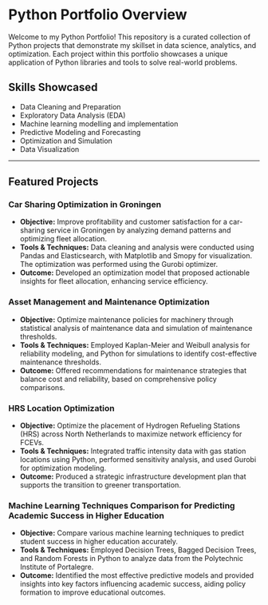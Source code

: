 # Python Portfolio Overview

Welcome to my Python Portfolio! This repository is a curated collection of Python projects that demonstrate my skillset in data science, analytics, and optimization. Each project within this portfolio showcases a unique application of Python libraries and tools to solve real-world problems.

## Skills Showcased
- Data Cleaning and Preparation
- Exploratory Data Analysis (EDA)
- Machine learning modelling and implementation
- Predictive Modeling and Forecasting
- Optimization and Simulation
- Data Visualization

---

## Featured Projects

### Car Sharing Optimization in Groningen
- **Objective:** Improve profitability and customer satisfaction for a car-sharing service in Groningen by analyzing demand patterns and optimizing fleet allocation.
- **Tools & Techniques:** Data cleaning and analysis were conducted using Pandas and Elasticsearch, with Matplotlib and Smopy for visualization. The optimization was performed using the Gurobi optimizer.
- **Outcome:** Developed an optimization model that proposed actionable insights for fleet allocation, enhancing service efficiency.

### Asset Management and Maintenance Optimization
- **Objective:** Optimize maintenance policies for machinery through statistical analysis of maintenance data and simulation of maintenance thresholds.
- **Tools & Techniques:** Employed Kaplan-Meier and Weibull analysis for reliability modeling, and Python for simulations to identify cost-effective maintenance thresholds.
- **Outcome:** Offered recommendations for maintenance strategies that balance cost and reliability, based on comprehensive policy comparisons.

### HRS Location Optimization
- **Objective:** Optimize the placement of Hydrogen Refueling Stations (HRS) across North Netherlands to maximize network efficiency for FCEVs.
- **Tools & Techniques:** Integrated traffic intensity data with gas station locations using Python, performed sensitivity analysis, and used Gurobi for optimization modeling.
- **Outcome:** Produced a strategic infrastructure development plan that supports the transition to greener transportation.

### Machine Learning Techniques Comparison for Predicting Academic Success in Higher Education
- **Objective:** Compare various machine learning techniques to predict student success in higher education accurately.
- **Tools & Techniques:** Employed Decision Trees, Bagged Decision Trees, and Random Forests in Python to analyze data from the Polytechnic Institute of Portalegre.
- **Outcome:** Identified the most effective predictive models and provided insights into key factors influencing academic success, aiding policy formation to improve educational outcomes.

